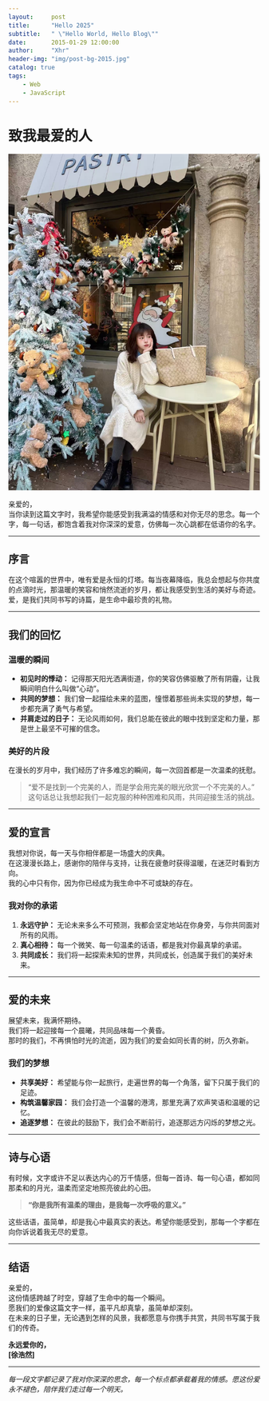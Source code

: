 ```yaml
---
layout:     post
title:      "Hello 2025"
subtitle:   " \"Hello World, Hello Blog\""
date:       2015-01-29 12:00:00
author:     "Xhr"
header-img: "img/post-bg-2015.jpg"
catalog: true
tags:
    - Web
    - JavaScript
---
```

# 致我最爱的人
![alt text](../img/zyf.jpg)

亲爱的，  
当你读到这篇文字时，我希望你能感受到我满溢的情感和对你无尽的思念。每一个字，每一句话，都饱含着我对你深深的爱意，仿佛每一次心跳都在低语你的名字。

---

## 序言

在这个喧嚣的世界中，唯有爱是永恒的灯塔。每当夜幕降临，我总会想起与你共度的点滴时光，那温暖的笑容和悄然流逝的岁月，都让我感受到生活的美好与奇迹。  
爱，是我们共同书写的诗篇，是生命中最珍贵的礼物。

---

## 我们的回忆

### 温暖的瞬间

- **初见时的悸动：** 记得那天阳光洒满街道，你的笑容仿佛驱散了所有阴霾，让我瞬间明白什么叫做“心动”。
- **共同的梦想：** 我们曾一起描绘未来的蓝图，憧憬着那些尚未实现的梦想，每一步都充满了勇气与希望。
- **并肩走过的日子：** 无论风雨如何，我们总能在彼此的眼中找到坚定和力量，那是世上最坚不可摧的信念。

### 美好的片段

在漫长的岁月中，我们经历了许多难忘的瞬间，每一次回首都是一次温柔的抚慰。  
> “爱不是找到一个完美的人，而是学会用完美的眼光欣赏一个不完美的人。”  
这句话总让我想起我们一起克服的种种困难和风雨，共同迎接生活的挑战。

---

## 爱的宣言

我想对你说，每一天与你相伴都是一场盛大的庆典。  
在这漫漫长路上，感谢你的陪伴与支持，让我在疲惫时获得温暖，在迷茫时看到方向。  
我的心中只有你，因为你已经成为我生命中不可或缺的存在。

### 我对你的承诺

1. **永远守护：** 无论未来多么不可预测，我都会坚定地站在你身旁，与你共同面对所有的风雨。
2. **真心相待：** 每一个微笑、每一句温柔的话语，都是我对你最真挚的承诺。
3. **共同成长：** 我们将一起探索未知的世界，共同成长，创造属于我们的美好未来。

---

## 爱的未来

展望未来，我满怀期待。  
我们将一起迎接每一个晨曦，共同品味每一个黄昏。  
那时的我们，不再惧怕时光的流逝，因为我们的爱会如同长青的树，历久弥新。

### 我们的梦想

- **共享美好：** 希望能与你一起旅行，走遍世界的每一个角落，留下只属于我们的足迹。
- **构筑温馨家园：** 我们会打造一个温馨的港湾，那里充满了欢声笑语和温暖的记忆。
- **追逐梦想：** 在彼此的鼓励下，我们会不断前行，追逐那远方闪烁的梦想之光。

---

## 诗与心语

有时候，文字或许不足以表达内心的万千情感，但每一首诗、每一句心语，都如同那柔和的月光，温柔而坚定地照亮彼此的心田。

> **“你是我所有温柔的理由，是我每一次呼吸的意义。”**

这些话语，虽简单，却是我心中最真实的表达。希望你能感受到，那每一个字都在向你诉说着我无尽的爱意。

---

## 结语

亲爱的，  
这份情感跨越了时空，穿越了生命中的每一个瞬间。  
愿我们的爱像这篇文字一样，虽平凡却真挚，虽简单却深刻。  
在未来的日子里，无论遇到怎样的风景，我都愿意与你携手共赏，共同书写属于我们的传奇。

**永远爱你的，  
[徐浩然]**

---

*每一段文字都记录了我对你深深的思念，每一个标点都承载着我的情感。愿这份爱永不褪色，陪伴我们走过每一个明天。*
